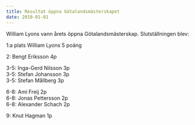 ```yaml
---
title: Resultat öppna Götalandsmästerskapet
date: 2010-01-01
---
```


William Lyons vann årets öppna Götalandsmästerskap. Slutställningen blev:

1:a plats William Lyons 5 poäng 

2: Bengt Eriksson 4p

3-5: Inga-Gerd Nilsson 3p  
3-5: Stefan Johansson 3p  
3-5: Stefan Mållberg 3p

6-8: Ami Freij 2p  
6-8: Jonas Pettersson 2p  
6-8: Alexander Schach 2p

9: Knut Hagman 1p